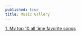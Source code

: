 ```yaml
---
published: true
title: Music Gallery
---
```


[1. My top 10 all time favorite songs](https://www.alokrajgupta.com/music/best-songs-ever/)

